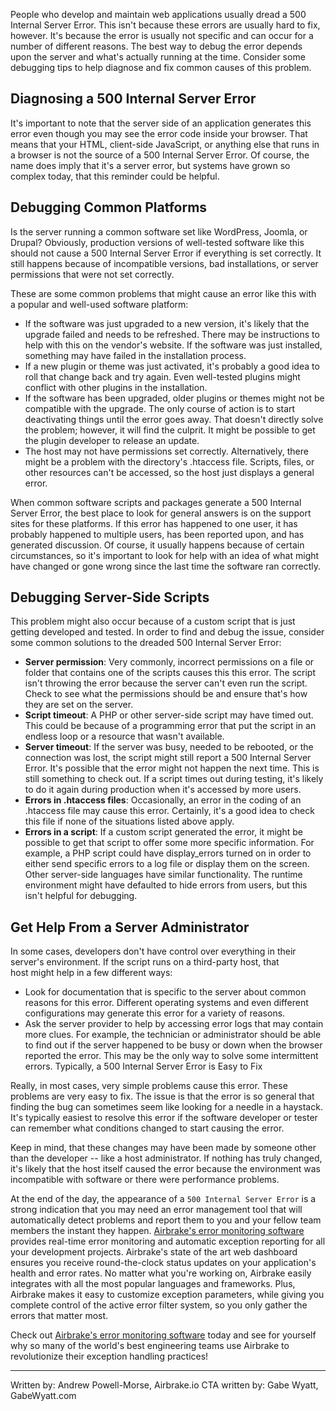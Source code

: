 People who develop and maintain web applications usually dread a 500 Internal Server Error. This isn't because these errors are usually hard to fix, however. It's because the error is usually not specific and can occur for a number of different reasons. The best way to debug the error depends upon the server and what's actually running at the time. Consider some debugging tips to help diagnose and fix common causes of this problem.

## Diagnosing a 500 Internal Server Error

It's important to note that the server side of an application generates this error even though you may see the error code inside your browser. That means that your HTML, client-side JavaScript, or anything else that runs in a browser is not the source of a 500 Internal Server Error. Of course, the name does imply that it's a server error, but systems have grown so complex today, that this reminder could be helpful.

## Debugging Common Platforms

Is the server running a common software set like WordPress, Joomla, or Drupal? Obviously, production versions of well-tested software like this should not cause a 500 Internal Server Error if everything is set correctly. It still happens because of incompatible versions, bad installations, or server permissions that were not set correctly.

These are some common problems that might cause an error like this with a popular and well-used software platform:

- If the software was just upgraded to a new version, it's likely that the upgrade failed and needs to be refreshed. There may be instructions to help with this on the vendor's website. If the software was just installed, something may have failed in the installation process.
- If a new plugin or theme was just activated, it's probably a good idea to roll that change back and try again. Even well-tested plugins might conflict with other plugins in the installation.
- If the software has been upgraded, older plugins or themes might not be compatible with the upgrade. The only course of action is to start deactivating things until the error goes away. That doesn't directly solve the problem; however, it will find the culprit. It might be possible to get the plugin developer to release an update.
- The host may not have permissions set correctly. Alternatively, there might be a problem with the directory's .htaccess file. Scripts, files, or other resources can't be accessed, so the host just displays a general error.

When common software scripts and packages generate a 500 Internal Server Error, the best place to look for general answers is on the support sites for these platforms. If this error has happened to one user, it has probably happened to multiple users, has been reported upon, and has generated discussion. Of course, it usually happens because of certain circumstances, so it's important to look for help with an idea of what might have changed or gone wrong since the last time the software ran correctly.

## Debugging Server-Side Scripts

This problem might also occur because of a custom script that is just getting developed and tested. In order to find and debug the issue, consider some common solutions to the dreaded 500 Internal Server Error:

- **Server permission**: Very commonly, incorrect permissions on a file or folder that contains one of the scripts causes this this error. The script isn't throwing the error because the server can't even run the script. Check to see what the permissions should be and ensure that's how they are set on the server.
- **Script timeout**: A PHP or other server-side script may have timed out. This could be because of a programming error that put the script in an endless loop or a resource that wasn't available.
- **Server timeout**: If the server was busy, needed to be rebooted, or the connection was lost, the script might still report a 500 Internal Server Error. It's possible that the error might not happen the next time. This is still something to check out. If a script times out during testing, it's likely to do it again during production when it's accessed by more users.
- **Errors in .htaccess files**: Occasionally, an error in the coding of an .htaccess file may cause this error. Certainly, it's a good idea to check this file if none of the situations listed above apply.
- **Errors in a script**: If a custom script generated the error, it might be possible to get that script to offer some more specific information. For example, a PHP script could have display_errors turned on in order to either send specific errors to a log file or display them on the screen. Other server-side languages have similar functionality. The runtime environment might have defaulted to hide errors from users, but this isn't helpful for debugging.

## Get Help From a Server Administrator

In some cases, developers don't have control over everything in their server's environment. If the script runs on a third-party host, that host might help in a few different ways:

- Look for documentation that is specific to the server about common reasons for this error. Different operating systems and even different configurations may generate this error for a variety of reasons.
- Ask the server provider to help by accessing error logs that may contain more clues. For example, the technician or administrator should be able to find out if the server happened to be busy or down when the browser reported the error. This may be the only way to solve some intermittent errors.
Typically, a 500 Internal Server Error is Easy to Fix

Really, in most cases, very simple problems cause this error. These problems are very easy to fix. The issue is that the error is so general that finding the bug can sometimes seem like looking for a needle in a haystack. It's typically easiest to resolve this error if the software developer or tester can remember what conditions changed to start causing the error.

Keep in mind, that these changes may have been made by someone other than the developer -- like a host administrator. If nothing has truly changed, it's likely that the host itself caused the error because the environment was incompatible with software or there were performance problems.

At the end of the day, the appearance of a `500 Internal Server Error` is a strong indication that you may need an error management tool that will automatically detect problems and report them to you and your fellow team members the instant they happen.  <a class="js-cta-utm" href="https://airbrake.io/account/new?utm_source=blog&utm_medium=end-post&utm_campaign=airbrake-500-internal-server-error">Airbrake's error monitoring software</a> provides real-time error monitoring and automatic exception reporting for all your development projects.  Airbrake's state of the art web dashboard ensures you receive round-the-clock status updates on your application's health and error rates.  No matter what you're working on, Airbrake easily integrates with all the most popular languages and frameworks.  Plus, Airbrake makes it easy to customize exception parameters, while giving you complete control of the active error filter system, so you only gather the errors that matter most.

Check out <a class="js-cta-utm" href="https://airbrake.io/account/new?utm_source=blog&utm_medium=end-post&utm_campaign=airbrake-500-internal-server-error">Airbrake's error monitoring software</a> today and see for yourself why so many of the world's best engineering teams use Airbrake to revolutionize their exception handling practices!

---

Written by: Andrew Powell-Morse, Airbrake.io
CTA written by: Gabe Wyatt, GabeWyatt.com